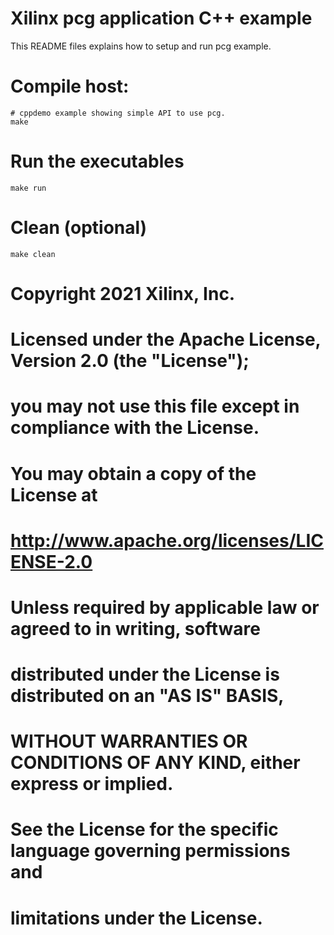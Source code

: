 # Xilinx pcg application C++ example

This README files explains how to setup and run pcg example.  

# Compile host:
```
# cppdemo example showing simple API to use pcg.
make

```
# Run the executables
```
make run
```

# Clean (optional)
```
make clean
```

#
# Copyright 2021 Xilinx, Inc.
#
# Licensed under the Apache License, Version 2.0 (the "License");
# you may not use this file except in compliance with the License.
# You may obtain a copy of the License at
# 
#      http://www.apache.org/licenses/LICENSE-2.0
# 
# Unless required by applicable law or agreed to in writing, software
# distributed under the License is distributed on an "AS IS" BASIS,
# WITHOUT WARRANTIES OR CONDITIONS OF ANY KIND, either express or implied.
# See the License for the specific language governing permissions and
# limitations under the License.
#
